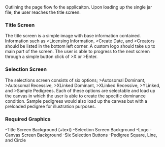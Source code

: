 Outlining the page flow fo the applicaiton. Upon loading up the single jar file, the user reaches the title screen. 

### Title Screen
The title screen is a simple image with base information contained. Information such as >Licensing Information, >Create Date, 
and >Creators should be listed in the bottom left corner. A custom logo should take up to main part of the screen. The user 
is able to progress to the next screen through a simple button click of >X or >Enter. 

### Selection Screen
The selections screen consists of six options; >Autosomal Dominant, >Autosomal Recessive, >XLinked Dominant, >XLinked Recessive, >YLinked, and >Sample Pedigrees. Each of these options are selectable and load up the canvas in which the user is able to create the
specific dominance condition. Sample pedigrees would also load up the canvas but with a preloaded pedigree for illustration purposes. 

### Required Graphics
-Title Screen Background (+text)
-Selection Screen Background
-Logo
-Canvas Screen Background
-Six Selection Buttons
-Pedigree Square, Line, and Circle
